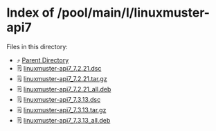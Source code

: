 
# Index of /pool/main/l/linuxmuster-api7
Files in this directory:
- ⤴ [Parent Directory](../)
- 🗒 [linuxmuster-api7_7.2.21.dsc](linuxmuster-api7_7.2.21.dsc)
- 🗒 [linuxmuster-api7_7.2.21.tar.gz](linuxmuster-api7_7.2.21.tar.gz)
- 🗒 [linuxmuster-api7_7.2.21_all.deb](linuxmuster-api7_7.2.21_all.deb)
- 🗒 [linuxmuster-api7_7.3.13.dsc](linuxmuster-api7_7.3.13.dsc)
- 🗒 [linuxmuster-api7_7.3.13.tar.gz](linuxmuster-api7_7.3.13.tar.gz)
- 🗒 [linuxmuster-api7_7.3.13_all.deb](linuxmuster-api7_7.3.13_all.deb)

